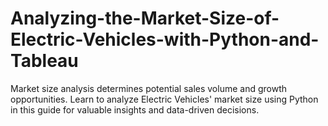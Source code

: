 # Analyzing-the-Market-Size-of-Electric-Vehicles-with-Python-and-Tableau
Market size analysis determines potential sales volume and growth opportunities. Learn to analyze Electric Vehicles' market size using Python in this guide for valuable insights and data-driven decisions.
